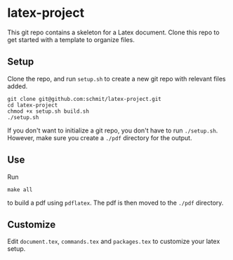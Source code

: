 # latex-project

This git repo contains a skeleton for a Latex document.
Clone this repo to get started with a template to organize files.

## Setup

Clone the repo, and run `setup.sh` to create a new git repo with relevant files added.

```
git clone git@github.com:schmit/latex-project.git
cd latex-project
chmod +x setup.sh build.sh
./setup.sh
```

If you don't want to initialize a git repo, you don't have to run `./setup.sh`.
However, make sure you create a `./pdf` directory for the output.

## Use

Run

```
make all
```

to build a pdf using `pdflatex`. The pdf is then moved to the `./pdf` directory.

## Customize

Edit `document.tex`, `commands.tex` and `packages.tex` to customize your latex setup.
